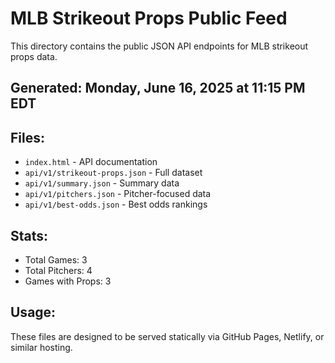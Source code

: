# MLB Strikeout Props Public Feed

This directory contains the public JSON API endpoints for MLB strikeout props data.

## Generated: Monday, June 16, 2025 at 11:15 PM EDT

## Files:
- `index.html` - API documentation
- `api/v1/strikeout-props.json` - Full dataset
- `api/v1/summary.json` - Summary data
- `api/v1/pitchers.json` - Pitcher-focused data  
- `api/v1/best-odds.json` - Best odds rankings

## Stats:
- Total Games: 3
- Total Pitchers: 4
- Games with Props: 3

## Usage:
These files are designed to be served statically via GitHub Pages, Netlify, or similar hosting.
